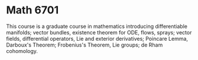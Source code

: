 # Math 6701

This course is a graduate course in mathematics introducing
differentiable manifolds; vector bundles, existence theorem for ODE,
flows, sprays; vector fields, differential operators, Lie and exterior
derivatives; Poincare Lemma, Darboux's Theorem; Frobenius's Theorem,
Lie groups; de Rham cohomology.
